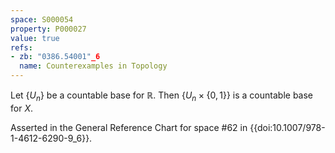 ```yaml
---
space: S000054
property: P000027
value: true
refs:
- zb: "0386.54001"_6
  name: Counterexamples in Topology
---
```


Let $\{U_n\}$ be a countable base for $\mathbb{R}$. Then $\{U_n \times \{0,1\}\}$ is a countable base for $X$.

Asserted in the General Reference Chart for space #62 in
{{doi:10.1007/978-1-4612-6290-9_6}}.
